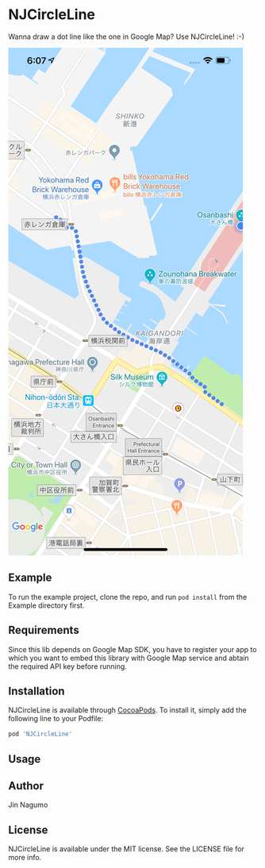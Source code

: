 # NJCircleLine

Wanna draw a dot line like the one in Google Map? Use NJCircleLine! :-)

![Screen Shot](screenshots/dotline.png)

## Example

To run the example project, clone the repo, and run `pod install` from the Example directory first.

## Requirements

Since this lib depends on Google Map SDK, you have to register your app to which you want to embed this library with Google Map service and abtain the required API key before running.

## Installation

NJCircleLine is available through [CocoaPods](https://cocoapods.org). To install
it, simply add the following line to your Podfile:

```ruby
pod 'NJCircleLine'
```

## Usage


## Author

Jin Nagumo

## License

NJCircleLine is available under the MIT license. See the LICENSE file for more info.
